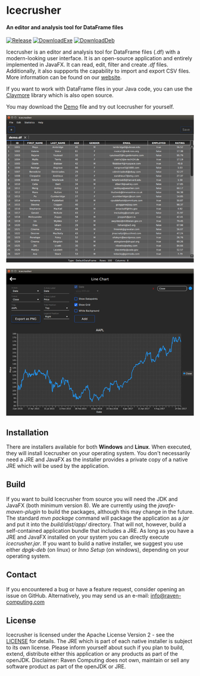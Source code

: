 # Icecrusher
#### An editor and analysis tool for DataFrame files

[![Release](https://img.shields.io/badge/release-2.3.0-blue.svg)](https://raven-computing.com/products/icecrusher) [![DownloadExe](https://img.shields.io/badge/Download_for_Windows-.exe-blue.svg)](https://www.raven-computing.com/assets/file/products/icecrusher/icecrusher-2.3.0.exe) [![DownloadDeb](https://img.shields.io/badge/Download_for_Linux-.deb-orange.svg)](https://www.raven-computing.com/assets/file/products/icecrusher/icecrusher-2.3.0.deb)

Icecrusher is an editor and analysis tool for DataFrame files (.df) with a modern-looking user interface. It is an open-source application and entirely implemented in JavaFX. It can read, edit, filter and create *.df* files. Additionally, it also suppports the capability to import and export CSV files. More information can be found on our [website](https://raven-computing.com/products/icecrusher/).

If you want to work with DataFrame files in your Java code, you can use the [Claymore](https://github.com/raven-computing/claymore/) library which is also open source.

You may download the [Demo](https://github.com/raven-computing/icecrusher/raw/master/demo/demo.df) file and try out Icecrusher for yourself.

[![Screenshot1](demo/screenshot1.png)](https://raw.githubusercontent.com/raven-computing/icecrusher/master/demo/screenshot1.png)

[![Screenshot2](demo/screenshot2.png)](https://raw.githubusercontent.com/raven-computing/icecrusher/master/demo/screenshot2.png)

## Installation

There are installers available for both **Windows** and **Linux**. When executed, they will install Icecrusher on your operating system. 
You don't necessarily need a JRE and JavaFX as the installer provides a private copy of a native JRE which will be used by the application. 

## Build

If you want to build Icecrusher from source you will need the JDK and JavaFX (both minimum version 8).
We are currently using the *javafx-maven-plugin* to build the packages, although this may change in the future.
The standard *mvn package* command will package the application as a *jar* and put it into the *build/dist/app/* directory. That will not, however, build a self-contained application bundle that includes a JRE. As long as you have a JRE and JavaFX installed on your system you can directly execute *icecrusher.jar*. If you want to build a native installer, we suggest you use either *dpgk-deb* (on linux) or *Inno Setup* (on windows), depending on your operating system.

## Contact

If you encountered a bug or have a feature request, consider opening an issue on GitHub.
Alternatively, you may send us an e-mail: info@raven-computing.com

## License

Icecrusher is licensed under the Apache License Version 2 - see the [LICENSE](LICENSE) for details.
The JRE which is part of each native installer is subject to its own license. Please inform yourself about such if you plan to build, extend, distribute either this application or any products as part of the openJDK.
Disclaimer: Raven Computing does not own, maintain or sell any software product as part of the openJDK or JRE.

